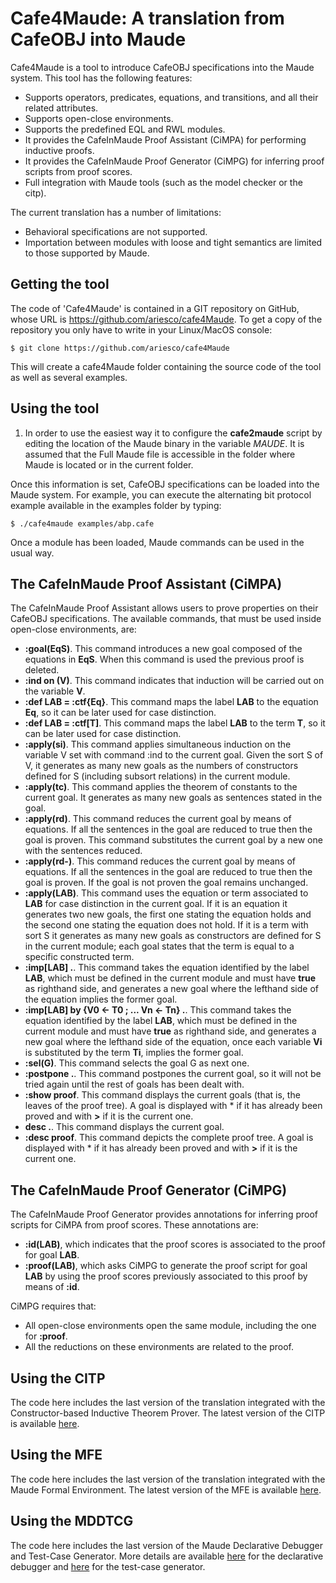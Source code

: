 Cafe4Maude: A translation from CafeOBJ into Maude
=================================================

Cafe4Maude is a tool to introduce CafeOBJ specifications into the Maude system.
This tool has the following features:
* Supports operators, predicates, equations, and transitions, and all their related
attributes.
* Supports open-close environments.
* Supports the predefined EQL and RWL modules.
* It provides the CafeInMaude Proof Assistant (CiMPA) for performing inductive proofs.
* It provides the CafeInMaude Proof Generator (CiMPG) for inferring proof scripts
from proof scores.
* Full integration with Maude tools (such as the model checker or the citp).

The current translation has a number of limitations:
* Behavioral specifications are not supported.
* Importation between modules with loose and tight semantics are limited to
those supported by Maude.

Getting the tool
----------------

The code of 'Cafe4Maude' is contained in a GIT repository on GitHub, whose URL is
https://github.com/ariesco/cafe4Maude. To get a copy of the repository you only
have to write in your Linux/MacOS console:

    $ git clone https://github.com/ariesco/cafe4Maude

This will create a cafe4Maude folder containing the source code of the tool as well as
several examples.

Using the tool
--------------

1. In order to use the easiest way it to configure the **cafe2maude** script by
editing the location of the Maude binary in the variable *MAUDE*. It is assumed that
the Full Maude file is accessible in the folder where Maude is located or in the current
folder.

Once this information is set, CafeOBJ specifications can be loaded into the Maude system.
For example, you can execute the alternating bit protocol example available in the
examples folder by typing:

    $ ./cafe4maude examples/abp.cafe

Once a module has been loaded, Maude commands can be used in the usual way.

The CafeInMaude Proof Assistant (CiMPA)
---------------------------------------

The CafeInMaude Proof Assistant allows users to prove properties on their CafeOBJ
specifications. The available commands, that must be used inside open-close
environments, are:
* **:goal(EqS)**. This command introduces a new goal composed of the equations in
**EqS**. When this command is used the previous proof is deleted.
* **:ind on (V)**. This command indicates that induction will be carried out on the
variable **V**.
* **:def LAB = :ctf{Eq}**. This command maps the label **LAB** to the equation **Eq**,
so it can be later used for case distinction.
* **:def LAB = :ctf[T]**. This command maps the label **LAB** to the term **T**, so
it can be later used for case distinction.
* **:apply(si)**. This command applies simultaneous induction on the variable V set with
command :ind to the current goal. Given the sort S of V, it generates as many new goals
as the numbers of constructors defined for S (including subsort relations) in the
current module.
* **:apply(tc)**. This command applies the theorem of constants to the current goal.
It generates as many new goals as sentences stated in the goal.
* **:apply(rd)**. This command reduces the current goal by means of equations. If all the
sentences in the goal are reduced to true then the goal is proven. This command
substitutes the current goal by a new one with the sentences reduced.
* **:apply(rd-)**. This command reduces the current goal by means of equations. If all the
sentences in the goal are reduced to true then the goal is proven. If the goal is not
proven the goal remains unchanged.
* **:apply(LAB)**. This command uses the equation or term associated to **LAB** for
case distinction in the current goal. If it is an equation it generates two new goals,
the first one stating the equation holds and the second one stating the equation does
not hold. If it is a term with sort S it generates as many new goals as constructors
are defined for S in the current module; each goal states that the term is equal to
a specific constructed term.
* **:imp[LAB] .**. This command takes the equation identified by the label **LAB**,
which must be defined in the current module and must have **true** as righthand side,
and generates a new goal where the lefthand side of the equation implies the former
goal.
* **:imp[LAB] by {V0 <- T0 ; ... Vn <- Tn} .**. This command takes the equation
identified by the label **LAB**, which must be defined in the current module and
must have **true** as righthand side, and generates a new goal where the lefthand
side of the equation, once each variable **Vi** is substituted by the term **Ti**,
implies the former goal.
* **:sel(G)**. This command selects the goal G as next one.
* **:postpone .**. This command postpones the current goal, so it will not be tried
again until the rest of goals has been dealt with.
* **:show proof**. This command displays the current goals (that is, the leaves of
the proof tree). A goal is displayed with * if it has already been proved and with
**>** if it is the current one.
* **desc .**. This command displays the current goal.
* **:desc proof**. This command depicts the complete proof tree.
A goal is displayed with * if it has already been proved and with
**>** if it is the current one.

The CafeInMaude Proof Generator (CiMPG)
---------------------------------------

The CafeInMaude Proof Generator provides annotations for inferring proof scripts for
CiMPA from proof scores. These annotations are:
* **:id(LAB)**, which indicates that the proof scores is associated to the proof for
goal **LAB**.
* **:proof(LAB)**, which asks CiMPG to generate the proof script for goal **LAB** by
using the proof scores previously associated to this proof by means of **:id**.

CiMPG requires that:
* All open-close environments open the same module, including the one for **:proof**.
* All the reductions on these environments are related to the proof.

Using the CITP
--------------

The code here includes the last version of the translation integrated with the
Constructor-based Inductive Theorem Prover. The latest version of the CITP is
available [here](http://www.jaist.ac.jp/~danielmg/citp.html).

Using the MFE
-------------

The code here includes the last version of the translation integrated with the
Maude Formal Environment. The latest version of the MFE is available
[here](http://maude.lcc.uma.es/MFE/).

Using the MDDTCG
----------------

The code here includes the last version of the Maude Declarative Debugger and
Test-Case Generator. More details are available
[here](http://maude.sip.ucm.es/debugging/) for the declarative debugger and
[here](http://maude.sip.ucm.es/testing/) for the test-case generator.